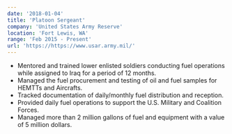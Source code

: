 ```yaml
---
date: '2018-01-04'
title: 'Platoon Sergeant'
company: 'United States Army Reserve'
location: 'Fort Lewis, WA'
range: 'Feb 2015 - Present'
url: 'https://https://www.usar.army.mil/'
---
```


-	Mentored and trained lower enlisted soldiers conducting fuel operations while assigned to Iraq for a period of 12 months.
-	Managed the fuel procurement and testing of oil and fuel samples for HEMTTs and Aircrafts.
-	Tracked documentation of daily/monthly fuel distribution and reception.
-	Provided daily fuel operations to support the U.S. Military and Coalition Forces.
-	Managed more than 2 million gallons of fuel and equipment with a value of 5 million dollars.
